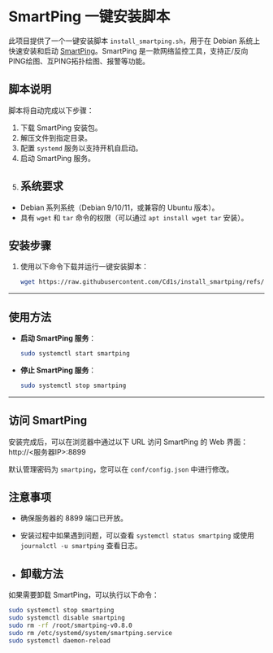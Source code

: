 # SmartPing 一键安装脚本

此项目提供了一个一键安装脚本 `install_smartping.sh`，用于在 Debian 系统上快速安装和启动 [SmartPing](https://github.com/smartping/smartping)。SmartPing 是一款网络监控工具，支持正/反向PING绘图、互PING拓扑绘图、报警等功能。
## 脚本说明

脚本将自动完成以下步骤：

1. 下载 SmartPing 安装包。
2. 解压文件到指定目录。
3. 配置 `systemd` 服务以支持开机自启动。
4. 启动 SmartPing 服务。
5. ## 系统要求

- Debian 系列系统（Debian 9/10/11，或兼容的 Ubuntu 版本）。
- 具有 `wget` 和 `tar` 命令的权限（可以通过 `apt install wget tar` 安装）。

## 安装步骤

1. 使用以下命令下载并运行一键安装脚本：

   ```bash
   wget https://raw.githubusercontent.com/Cd1s/install_smartping/refs/heads/main/install_smartping.sh -O install_smartping.sh && chmod +x install_smartping.sh && ./install_smartping.sh


---

## 使用方法

- **启动 SmartPing 服务**：

  ```bash
  sudo systemctl start smartping
- **停止 SmartPing 服务**：
  ```bash
  sudo systemctl stop smartping
---

## 访问 SmartPing

安装完成后，可以在浏览器中通过以下 URL 访问 SmartPing 的 Web 界面：
http://<服务器IP>:8899

默认管理密码为 `smartping`，您可以在 `conf/config.json` 中进行修改。

## 注意事项

- 确保服务器的 8899 端口已开放。
- 安装过程中如果遇到问题，可以查看 `systemctl status smartping` 或使用 `journalctl -u smartping` 查看日志。

- ## 卸载方法

如果需要卸载 SmartPing，可以执行以下命令：

```bash
sudo systemctl stop smartping
sudo systemctl disable smartping
sudo rm -rf /root/smartping-v0.8.0
sudo rm /etc/systemd/system/smartping.service
sudo systemctl daemon-reload
